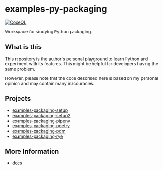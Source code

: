# examples-py-packaging

[![CodeQL](https://github.com/suzu-devworks/examples-py-packaging/actions/workflows/codeql.yml/badge.svg)](https://github.com/suzu-devworks/examples-py-packaging/actions/workflows/codeql.yml)

Workspace for studying Python packaging.

## What is this

This repository is the author's personal playground to learn Python and experiment with its features.
This might be helpful for developers having the same problem.

However, please note that the code described here is based on my personal opinion and may contain many inaccuracies.


## Projects

- [examples-packaging-setup](./apps/examples-packaging-setup/README.md)
- [examples-packaging-setup2 ](./apps/examples-packaging-setup2/README.md)
- [examples-packaging-pipenv](./apps/examples-packaging-pipenv/README.md)
- [examples-packaging-poetry](./apps/examples-packaging-poetry/README.md)
- [examples-packaging-pdm](./apps/examples-packaging-pdm/README.md)
- [examples-packaging-rye](./apps/examples-packaging-rye/README.md)

<!-- // spell-checker:words pipenv -->


## More Information

- [docs](./docs/README.md)
